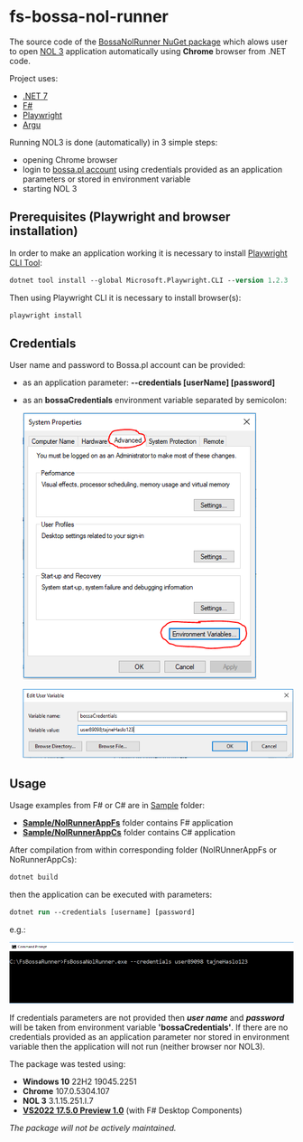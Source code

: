 # fs-bossa-nol-runner

The source code of the [BossaNolRunner NuGet package](https://www.nuget.org/packages/BossaNolRunner/) which alows user to open [NOL 3](http://bossa.pl/oferta/internet/pomoc/nol/) application automatically using **Chrome** browser from .NET code.

Project uses:

* [.NET 7](https://dotnet.microsoft.com/en-us/download/dotnet/7.0/)
* [F#](https://fsharp.org)
* [Playwright](https://playwright.dev/)
* [Argu](http://fsprojects.github.io/Argu/)

Running NOL3 is done (automatically) in 3 simple steps:

* opening Chrome browser
* login to [bossa.pl account](https://online.bossa.pl/bossaapp/login) using credentials provided as an application parameters or stored in environment variable
* starting NOL 3

## Prerequisites (Playwright and browser installation)

In order to make an application working it is necessary to install [Playwright CLI Tool](https://www.nuget.org/packages/Microsoft.Playwright.CLI/):

```ps
dotnet tool install --global Microsoft.Playwright.CLI --version 1.2.3
```

Then using Playwright CLI it is necessary to install browser(s):

```ps
playwright install
```

## Credentials

User name and password to Bossa.pl account can be provided:

* as an application parameter: **--credentials [userName] [password]**
* as an **bossaCredentials** environment variable separated by semicolon:
  
  ![EnvironmentVariables](docs/assets/EnvironmentVariables.png)

  ![BossaCredentials](docs/assets/BossaCredentials.png)

## Usage

Usage examples from F# or C# are in [Sample](https://github.com/zbigniew-gajewski/bossa-nol-runner/tree/master/Samples) folder:

* **[Sample/NolRunnerAppFs](https://github.com/zbigniew-gajewski/bossa-nol-runner/tree/master/Samples/NolRunnerAppFs)** folder contains F# application
* **[Sample/NolRunnerAppCs](https://github.com/zbigniew-gajewski/bossa-nol-runner/tree/master/Samples/NolRunnerAppCs)** folder contains C# application

After compilation from within corresponding folder (NolRUnnerAppFs or NoRunnerAppCs):
  
```ps
dotnet build
```

then the application can be executed with parameters:

```ps
dotnet run --credentials [username] [password]
```

e.g.:

![Parameters](docs/assets/FsBossaNolRunnerExe.png)
  
If credentials parameters are not provided then ***user name*** and ***password*** will be taken from environment variable **'bossaCredentials'**. If there are no credentials provided as an application parameter nor stored in environment variable then the application will not run (neither browser nor NOL3).

The package was tested using:

* **Windows 10** 22H2 19045.2251
* **Chrome**  107.0.5304.107
* **NOL 3** 3.1.15.251.I.7
* [**VS2022 17.5.0 Preview 1.0**](https://www.visualstudio.com/pl/downloads) (with F# Desktop Components)

*The package will not be actively maintained.*
